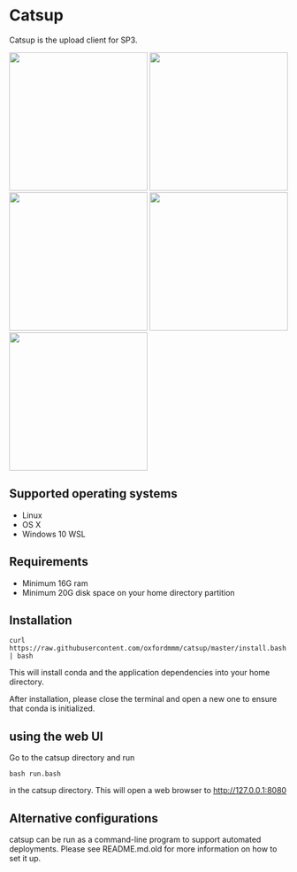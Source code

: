 # Catsup

Catsup is the upload client for SP3.

<img src="https://i.imgur.com/6m0unoK.png" width=250> <img src="https://i.imgur.com/T7jLKkN.png" width=250> <img src="https://i.imgur.com/3EGU1bk.png" width=250> <img src="https://i.imgur.com/UYZodNw.png" width=250> <img src="https://i.imgur.com/JCrFAg8.png" width=250>

## Supported operating systems

- Linux
- OS X
- Windows 10 WSL

## Requirements

- Minimum 16G ram
- Minimum 20G disk space on your home directory partition

## Installation

```curl https://raw.githubusercontent.com/oxfordmmm/catsup/master/install.bash | bash```

This will install conda and the application dependencies into your home directory.

After installation, please close the terminal and open a new one to ensure that conda is initialized.

## using the web UI

Go to the catsup directory and run

```bash run.bash```

in the catsup directory. This will open a web browser to http://127.0.0.1:8080

## Alternative configurations

catsup can be run as a command-line program to support automated deployments. Please see README.md.old for more information on how to set it up.
